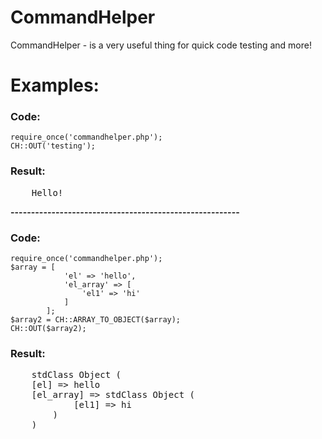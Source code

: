 # CommandHelper
CommandHelper - is a very useful thing for quick code testing and more!

# Examples:
### Code:
```
require_once('commandhelper.php');
CH::OUT('testing');
```

### Result:
<pre>
    Hello!
</pre>

**--------------------------------------------------------**

### Code:
```
require_once('commandhelper.php');
$array = [
            'el' => 'hello', 
            'el_array' => [
                'el1' => 'hi'
            ]
        ];
$array2 = CH::ARRAY_TO_OBJECT($array);
CH::OUT($array2);
```

### Result:
<pre>
    stdClass Object (
    [el] => hello
    [el_array] => stdClass Object (
            [el1] => hi
        )
    )
</pre>